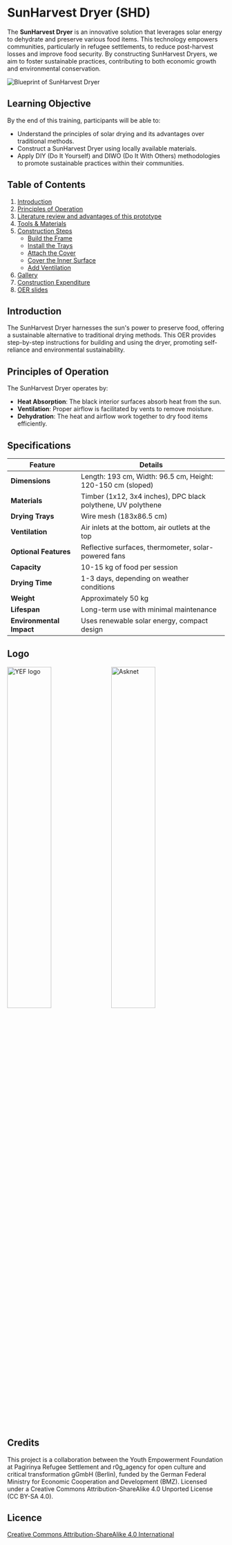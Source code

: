 # SunHarvest Dryer (SHD)

The **SunHarvest Dryer** is an innovative solution that leverages solar energy to dehydrate and preserve various food items. This technology empowers communities, particularly in refugee settlements, to reduce post-harvest losses and improve food security. By constructing SunHarvest Dryers, we aim to foster sustainable practices, contributing to both economic growth and environmental conservation.

![Blueprint of SunHarvest Dryer](https://doc.asknet.community/uploads/40cd90c2-93c3-4d53-aaa1-b5b67259c207.jpg)

## Learning Objective

By the end of this training, participants will be able to:
- Understand the principles of solar drying and its advantages over traditional methods.
- Construct a SunHarvest Dryer using locally available materials.
- Apply DIY (Do It Yourself) and DIWO (Do It With Others) methodologies to promote sustainable practices within their communities.

## Table of Contents
1. [Introduction](https://github.com/amoko-jose/SunHarvest-Dryer/blob/main/README.md#introduction)
2. [Principles of Operation](https://github.com/amoko-jose/SunHarvest-Dryer/blob/main/README.md#principles-of-operation)
3. [Literature review and advantages of this prototype](Advantages%20of%20the%20SunHarvest%20Dryer.md)
4. [Tools & Materials](Tools%20and%20materials%20used.md)
5. [Construction Steps](Step%20by%20Step%20Construction%20Procedure.md)
    - [Build the Frame](https://github.com/amoko-jose/SunHarvest-Dryer/blob/main/Step%20by%20Step%20Construction%20Procedure.md#1-build-the-frame)
    - [Install the Trays](https://github.com/amoko-jose/SunHarvest-Dryer/blob/main/Step%20by%20Step%20Construction%20Procedure.md#2-install-the-trays)
    - [Attach the Cover](https://github.com/amoko-jose/SunHarvest-Dryer/blob/main/Step%20by%20Step%20Construction%20Procedure.md#3-attach-the-cover)
    - [Cover the Inner Surface](https://github.com/amoko-jose/SunHarvest-Dryer/blob/main/Step%20by%20Step%20Construction%20Procedure.md#4-cover-the-inner-surface-with-a-black-dpc-polythene)
    - [Add Ventilation](https://github.com/amoko-jose/SunHarvest-Dryer/blob/main/Step%20by%20Step%20Construction%20Procedure.md#5-add-ventilation)
6. [Gallery](Gallery.md)
7. [Construction Expenditure](Expenditure.md)
8. [OER slides ](Document%20slides.md)

## Introduction

The SunHarvest Dryer harnesses the sun's power to preserve food, offering a sustainable alternative to traditional drying methods. This OER provides step-by-step instructions for building and using the dryer, promoting self-reliance and environmental sustainability.

## Principles of Operation

The SunHarvest Dryer operates by:
- **Heat Absorption**: The black interior surfaces absorb heat from the sun.
- **Ventilation**: Proper airflow is facilitated by vents to remove moisture.
- **Dehydration**: The heat and airflow work together to dry food items efficiently.

## Specifications

| **Feature**           | **Details**                                                        |
|-----------------------|--------------------------------------------------------------------|
| **Dimensions**        | Length: 193 cm, Width: 96.5 cm, Height: 120-150 cm (sloped)        |
| **Materials**         | Timber (1x12, 3x4 inches), DPC black polythene, UV polythene       |
| **Drying Trays**      | Wire mesh (183x86.5 cm)                                            |
| **Ventilation**       | Air inlets at the bottom, air outlets at the top                   |
| **Optional Features** | Reflective surfaces, thermometer, solar-powered fans               |
| **Capacity**          | 10-15 kg of food per session                                       |
| **Drying Time**       | 1-3 days, depending on weather conditions                          |
| **Weight**            | Approximately 50 kg                                                |
| **Lifespan**          | Long-term use with minimal maintenance                             |
| **Environmental Impact** | Uses renewable solar energy, compact design                     |

## Logo
<p>
  <img src="https://github.com/user-attachments/assets/99f9cb48-c072-422e-9232-48b4ebd6dbfe" alt="YEF logo" style="width: 45%; display: inline-block; vertical-align: middle; margin-right: 10px;">
  <img src="https://github.com/user-attachments/assets/fa405c0a-3e86-42d8-8848-75c9585854e8" alt="Asknet" style="width: 45%; display: inline-block; vertical-align: middle;">
</p>


## Credits

This project is a collaboration between the Youth Empowerment Foundation at Pagirinya Refugee Settlement and r0g_agency for open culture and critical transformation gGmbH (Berlin), funded by the German Federal Ministry for Economic Cooperation and Development (BMZ). Licensed under a Creative Commons Attribution-ShareAlike 4.0 Unported License (CC BY-SA 4.0).

## Licence
[Creative Commons Attribution-ShareAlike 4.0 International](LICENCE)
